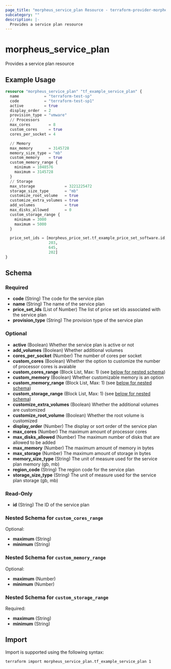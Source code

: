```yaml
---
page_title: "morpheus_service_plan Resource - terraform-provider-morpheus"
subcategory: ""
description: |-
  Provides a service plan resource
---
```


# morpheus_service_plan

Provides a service plan resource

## Example Usage

```terraform
resource "morpheus_service_plan" "tf_example_service_plan" {
  name           = "terraform-test-sp"
  code           = "terraform-test-sp1"
  active         = true
  display_order  = 2
  provision_type = "vmware"
  // Processors
  max_cores        = 8
  custom_cores     = true
  cores_per_socket = 4

  // Memory
  max_memory       = 3145728
  memory_size_type = "mb"
  custom_memory    = true
  custom_memory_range {
    minimum = 1048576
    maximum = 3145728
  }
  // Storage
  max_storage             = 3221225472
  storage_size_type       = "mb"
  customize_root_volume   = true
  customize_extra_volumes = true
  add_volumes             = true
  max_disks_allowed       = 0
  custom_storage_range {
    minimum = 3000
    maximum = 5000
  }

  price_set_ids = [morpheus_price_set.tf_example_price_set_software.id,
                   203,
                   645,
                   202]
}
```

<!-- schema generated by tfplugindocs -->
## Schema

### Required

- **code** (String) The code for the service plan
- **name** (String) The name of the service plan
- **price_set_ids** (List of Number) The list of price set ids associated with the service plan
- **provision_type** (String) The provision type of the service plan

### Optional

- **active** (Boolean) Whether the service plan is active or not
- **add_volumes** (Boolean) Whether additional volumes
- **cores_per_socket** (Number) The number of cores per socket
- **custom_cores** (Boolean) Whether the option to customize the number of processor cores is avaiable
- **custom_cores_range** (Block List, Max: 1) (see [below for nested schema](#nestedblock--custom_cores_range))
- **custom_memory** (Boolean) Whether customizable memory is an option
- **custom_memory_range** (Block List, Max: 1) (see [below for nested schema](#nestedblock--custom_memory_range))
- **custom_storage_range** (Block List, Max: 1) (see [below for nested schema](#nestedblock--custom_storage_range))
- **customize_extra_volumes** (Boolean) Whether the additional volumes are customized
- **customize_root_volume** (Boolean) Whether the root volume is customized
- **display_order** (Number) The display or sort order of the service plan
- **max_cores** (Number) The maximum amount of processor cores
- **max_disks_allowed** (Number) The maximum number of disks that are allowed to be added
- **max_memory** (Number) The maximum amount of memory in bytes
- **max_storage** (Number) The maximum amount of storage in bytes
- **memory_size_type** (String) The unit of measure used for the service plan memory (gb, mb)
- **region_code** (String) The region code for the service plan
- **storage_size_type** (String) The unit of measure used for the service plan storage (gb, mb)

### Read-Only

- **id** (String) The ID of the service plan

<a id="nestedblock--custom_cores_range"></a>
### Nested Schema for `custom_cores_range`

Optional:

- **maximum** (String)
- **minimum** (String)


<a id="nestedblock--custom_memory_range"></a>
### Nested Schema for `custom_memory_range`

Optional:

- **maximum** (Number)
- **minimum** (Number)


<a id="nestedblock--custom_storage_range"></a>
### Nested Schema for `custom_storage_range`

Required:

- **maximum** (String)
- **minimum** (String)

## Import

Import is supported using the following syntax:

```shell
terraform import morpheus_service_plan.tf_example_service_plan 1
```
